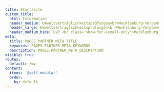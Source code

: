 ```yaml
---
title: Startseite
custom_title:
  html: Information
  header_medium: Umweltverträglichkeitsprüfungen<br>Mecklenburg-Vorpommern
  header_large: Umweltverträglichkeitsprüfungen<br>Mecklenburg-Vorpommern
  header_medium_hide: UVP <br class="show-for-xsmall-only">Mecklenburg-Vorpommern
meta:
  title: PAGES.PARTNER_META_TITLE
  keywords: PAGES.PARTNER_META_KEYWORDS
  description: PAGES.PARTNER_META_DESCRIPTION
visible: true
routes:
  default: /mv
content:
  items: '@self.modular'
  order:
    by: default
---
```

